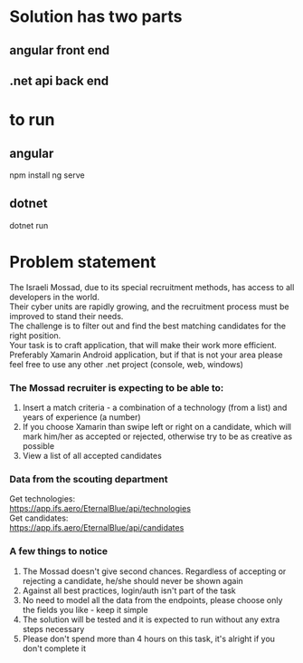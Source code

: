 # Solution has two parts
## angular front end
## .net api back end

# to run
## angular
npm install
ng serve

## dotnet
dotnet run


# Problem statement

The Israeli Mossad, due to its special recruitment methods, has access to all developers in the world.  
Their cyber units are rapidly growing, and the recruitment process must be improved to stand their needs.  
The challenge is to filter out and find the best matching candidates for the right position.  
Your task is to craft application, that will make their work more efficient.
Preferably Xamarin Android application, but if that is not your area please feel free to use any other .net project (console, web, windows)

### The Mossad recruiter is expecting to be able to:
1. Insert a match criteria - a combination of a technology (from a list) and years of experience (a number)
2. If you choose Xamarin than swipe left or right on a candidate, which will mark him/her as accepted or rejected, otherwise try to be as creative as possible
3. View a list of all accepted candidates

### Data from the scouting department
Get technologies:  
https://app.ifs.aero/EternalBlue/api/technologies  
Get candidates:  
https://app.ifs.aero/EternalBlue/api/candidates

### A few things to notice
1. The Mossad doesn't give second chances. Regardless of accepting or rejecting a candidate, he/she should never be shown again
2. Against all best practices, login/auth isn't part of the task
3. No need to model all the data from the endpoints, please choose only the fields you like - keep it simple
4. The solution will be tested and it is expected to run without any extra steps necessary
5. Please don't spend more than 4 hours on this task, it's alright if you don't complete it